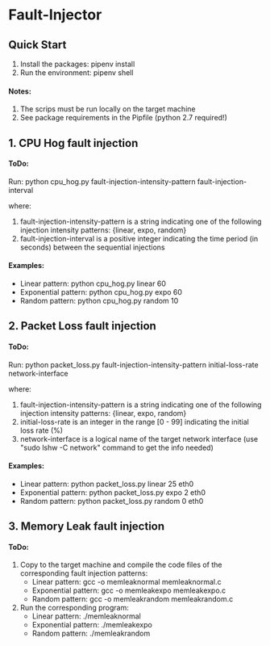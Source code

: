 # Fault-Injector
## Quick Start
1. Install the packages: pipenv install
2. Run the environment: pipenv shell

#### Notes:
1. The scrips must be run locally on the target machine
2. See package requirements in the Pipfile (python 2.7 required!)

## 1. CPU Hog fault injection

#### ToDo:
Run: python cpu_hog.py fault-injection-intensity-pattern fault-injection-interval

where:<br>
1. fault-injection-intensity-pattern is a string indicating one of the following injection intensity patterns: {linear, expo, random}
2. fault-injection-interval is a positive integer indicating the time period (in seconds) between the sequential injections

#### Examples:
* Linear pattern: python cpu_hog.py linear 60
* Exponential pattern: python cpu_hog.py expo 60
* Random pattern: python cpu_hog.py random 10


## 2. Packet Loss fault injection
#### ToDo:

Run: python packet_loss.py fault-injection-intensity-pattern initial-loss-rate network-interface

where:<br>
1. fault-injection-intensity-pattern is a string indicating one of the following injection intensity patterns: {linear, expo, random}
2. initial-loss-rate is an integer in the range [0 - 99] indicating the initial loss rate (%)
3. network-interface is a logical name of the target network interface (use "sudo lshw -C network" command to get the info needed)

#### Examples:
* Linear pattern: python packet_loss.py linear 25 eth0
* Exponential pattern: python packet_loss.py expo 2 eth0
* Random pattern: python packet_loss.py random 0 eth0


## 3. Memory Leak fault injection
#### ToDo:
1. Copy to the target machine and compile the code files of the corresponding fault injection patterns:
    * Linear pattern: gcc -o memleaknormal memleaknormal.c
    * Exponential pattern: gcc -o memleakexpo memleakexpo.c
    * Random pattern: gcc -o memleakrandom memleakrandom.c
2. Run the corresponding program:
    * Linear pattern: ./memleaknormal
    * Exponential pattern: ./memleakexpo
    * Random pattern: ./memleakrandom